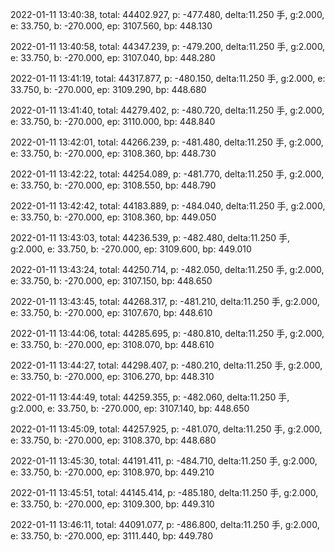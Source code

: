 2022-01-11 13:40:38, total: 44402.927, p: -477.480, delta:11.250 手, g:2.000, e: 33.750, b: -270.000, ep: 3107.560, bp: 448.130

2022-01-11 13:40:58, total: 44347.239, p: -479.200, delta:11.250 手, g:2.000, e: 33.750, b: -270.000, ep: 3107.040, bp: 448.280

2022-01-11 13:41:19, total: 44317.877, p: -480.150, delta:11.250 手, g:2.000, e: 33.750, b: -270.000, ep: 3109.290, bp: 448.680

2022-01-11 13:41:40, total: 44279.402, p: -480.720, delta:11.250 手, g:2.000, e: 33.750, b: -270.000, ep: 3110.000, bp: 448.840

2022-01-11 13:42:01, total: 44266.239, p: -481.480, delta:11.250 手, g:2.000, e: 33.750, b: -270.000, ep: 3108.360, bp: 448.730

2022-01-11 13:42:22, total: 44254.089, p: -481.770, delta:11.250 手, g:2.000, e: 33.750, b: -270.000, ep: 3108.550, bp: 448.790

2022-01-11 13:42:42, total: 44183.889, p: -484.040, delta:11.250 手, g:2.000, e: 33.750, b: -270.000, ep: 3108.360, bp: 449.050

2022-01-11 13:43:03, total: 44236.539, p: -482.480, delta:11.250 手, g:2.000, e: 33.750, b: -270.000, ep: 3109.600, bp: 449.010

2022-01-11 13:43:24, total: 44250.714, p: -482.050, delta:11.250 手, g:2.000, e: 33.750, b: -270.000, ep: 3107.150, bp: 448.650

2022-01-11 13:43:45, total: 44268.317, p: -481.210, delta:11.250 手, g:2.000, e: 33.750, b: -270.000, ep: 3107.670, bp: 448.610

2022-01-11 13:44:06, total: 44285.695, p: -480.810, delta:11.250 手, g:2.000, e: 33.750, b: -270.000, ep: 3108.070, bp: 448.610

2022-01-11 13:44:27, total: 44298.407, p: -480.210, delta:11.250 手, g:2.000, e: 33.750, b: -270.000, ep: 3106.270, bp: 448.310

2022-01-11 13:44:49, total: 44259.355, p: -482.060, delta:11.250 手, g:2.000, e: 33.750, b: -270.000, ep: 3107.140, bp: 448.650

2022-01-11 13:45:09, total: 44257.925, p: -481.070, delta:11.250 手, g:2.000, e: 33.750, b: -270.000, ep: 3108.370, bp: 448.680

2022-01-11 13:45:30, total: 44191.411, p: -484.710, delta:11.250 手, g:2.000, e: 33.750, b: -270.000, ep: 3108.970, bp: 449.210

2022-01-11 13:45:51, total: 44145.414, p: -485.180, delta:11.250 手, g:2.000, e: 33.750, b: -270.000, ep: 3109.300, bp: 449.310

2022-01-11 13:46:11, total: 44091.077, p: -486.800, delta:11.250 手, g:2.000, e: 33.750, b: -270.000, ep: 3111.440, bp: 449.780